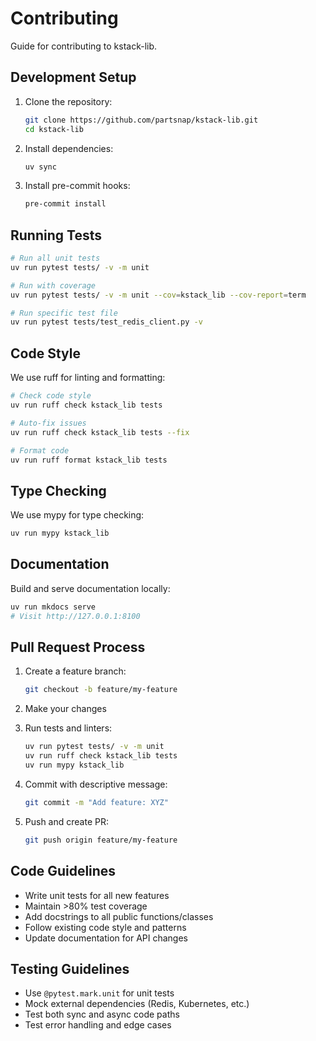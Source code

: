 # Contributing

Guide for contributing to kstack-lib.

## Development Setup

1. Clone the repository:

   ```bash
   git clone https://github.com/partsnap/kstack-lib.git
   cd kstack-lib
   ```

2. Install dependencies:

   ```bash
   uv sync
   ```

3. Install pre-commit hooks:
   ```bash
   pre-commit install
   ```

## Running Tests

```bash
# Run all unit tests
uv run pytest tests/ -v -m unit

# Run with coverage
uv run pytest tests/ -v -m unit --cov=kstack_lib --cov-report=term

# Run specific test file
uv run pytest tests/test_redis_client.py -v
```

## Code Style

We use ruff for linting and formatting:

```bash
# Check code style
uv run ruff check kstack_lib tests

# Auto-fix issues
uv run ruff check kstack_lib tests --fix

# Format code
uv run ruff format kstack_lib tests
```

## Type Checking

We use mypy for type checking:

```bash
uv run mypy kstack_lib
```

## Documentation

Build and serve documentation locally:

```bash
uv run mkdocs serve
# Visit http://127.0.0.1:8100
```

## Pull Request Process

1. Create a feature branch:

   ```bash
   git checkout -b feature/my-feature
   ```

2. Make your changes

3. Run tests and linters:

   ```bash
   uv run pytest tests/ -v -m unit
   uv run ruff check kstack_lib tests
   uv run mypy kstack_lib
   ```

4. Commit with descriptive message:

   ```bash
   git commit -m "Add feature: XYZ"
   ```

5. Push and create PR:
   ```bash
   git push origin feature/my-feature
   ```

## Code Guidelines

- Write unit tests for all new features
- Maintain >80% test coverage
- Add docstrings to all public functions/classes
- Follow existing code style and patterns
- Update documentation for API changes

## Testing Guidelines

- Use `@pytest.mark.unit` for unit tests
- Mock external dependencies (Redis, Kubernetes, etc.)
- Test both sync and async code paths
- Test error handling and edge cases
